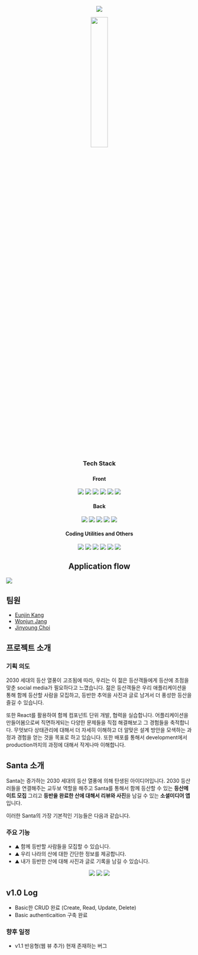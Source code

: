 <p align="center">
  <img src="https://user-images.githubusercontent.com/42370712/114342717-4b434980-9b97-11eb-8888-3c549a3e8800.png">
</p>
<p align="center">
<img align="center" style="width:30%" src="https://cdn.discordapp.com/attachments/824929055458983976/831000472067506197/1ce1d94989526fca.png">
</p>
<!-- ## 데모 -->

<h3 align="center">Tech Stack<h3>

<h4 align="center">Front</h4>
<p align="center">
  <img src="https://img.shields.io/badge/React-17.0.1-skyblue?logo=React">
  <img src="https://img.shields.io/badge/-JavaScript-F7DF1E?logo=javascript&logoColor=white&style=flat">
  <img src="https://img.shields.io/badge/-Sass-pink?logo=sass&logoColor=white&style=flat">
  <img src="https://img.shields.io/badge/-ReactRedux-764ABC?logo=redux&logoColor=white&style=flat">
  <img src="https://img.shields.io/badge/-ReactRouter-CA4245?logo=react-router&logoColor=white&style=flat">
  <img src="https://img.shields.io/badge/-FramerMotion-d2c?logo=framer&logoColor=white&style=flat">
</p>
<h4 align="center">Back</h4>
<p align="center">
  <img src="https://img.shields.io/badge/-NodeJS-339933?logo=node.js&logoColor=white&style=flat">
  <img src="https://img.shields.io/badge/-Express-000000?logo=express&logoColor=white&style=flat">
  <img src="https://img.shields.io/badge/-MongoDB-47A248?logo=mongodb&logoColor=white&style=flat">
  <img src="https://img.shields.io/badge/-AmazonAWS-232F3E?logo=amazon-aws&logoColor=yellow&style=flat">
  <img src="https://img.shields.io/badge/-AmazonS3-569A31?logo=amazon-s3&logoColor=white&style=flat">
</p>
  
<h4 align="center">Coding Utilities and Others</h4>
<p align="center">
  <img src="https://img.shields.io/badge/-Figma-F24E1E?logo=figma&logoColor=white&style=flat">
  <img src="https://img.shields.io/badge/-ESlint-4B32C3?logo=eslint&logoColor=white&style=flat">
  <img src="https://img.shields.io/badge/-Prettier-F7B93E?logo=prettier&logoColor=white&style=flat">
  <img src="https://img.shields.io/badge/-Storybook-FF4785?logo=storybook&logoColor=white&style=flat">
  <img src="https://img.shields.io/badge/-Git-F05032?logo=git&logoColor=white&style=flat">
  <img src="https://img.shields.io/badge/-Notion-000000?logo=notion&logoColor=white&style=flat">
</p>

<h2 align="center">Application flow</h2>

<img src="https://user-images.githubusercontent.com/42370712/114342540-f43d7480-9b96-11eb-9386-ae8dbb8ce14c.png">

## 팀원

- [Eunjin Kang](https://github.com/ejinaaa)
- [Wonjun Jang](https://github.com/Wonjuny0804)
- [Jinyoung Choi](https://github.com/Bernese-Corgi)

## 프로젝트 소개

### 기획 의도

2030 세대의 등산 열풍이 고조됨에 따라, 우리는 이 젊은 등산객들에게 등산에 초점을 맞춘 social media가 필요하다고 느꼈습니다. 젊은 등산객들은 우리 애플리케이션을 통해 함께 등산할 사람을 모집하고, 등반한 추억을 사진과 글로 남겨서 더 풍성한 등산을 즐길 수 있습니다.

또한 React를 활용하여 함께 컴포넌트 단위 개발, 협력을 실습합니다. 어플리케이션을 만들어봄으로써 직면하게되는 다양한 문제들을 직접 해결해보고 그 경험들을 축적합니다. 무엇보다 상태관리에 대해서 더 자세히 이해하고 더 알맞은 설계 방안을 모색하는 과정과 경험을 얻는 것을 목표로 하고 있습니다. 또한 배포를 통해서 development에서 production까지의 과정에 대해서 작게나마 이해합니다. 


## Santa 소개
Santa는 증가하는 2030 세대의 등산 열풍에 의해 탄생된 아이디어입니다. 2030 등산러들을 연결해주는 교두보 역할을 해주고 Santa를 통해서 함께 등산할 수 있는 **등산메이트 모집** 그리고 **등반을 완료한 산에 대해서 리뷰와 사진**을 남길 수 있는 **소셜미디어 앱**입니다. 

이러한 Santa의 가장 기본적인 기능들은 다음과 같습니다.

### 주요 기능
- ⛰ 함께 등반할 사람들을 모집할 수 있습니다.
- ⛰ 우리 나라의 산에 대한 간단한 정보를 제공합니다.
- ⛰ 내가 등반한 산에 대해 사진과 글로 기록을 남길 수 있습니다.
<p align="center">
<img src="https://user-images.githubusercontent.com/42370712/116648111-39471080-a9b7-11eb-8154-6177b21f9914.gif" />
<img src="https://user-images.githubusercontent.com/42370712/116648354-c4280b00-a9b7-11eb-836a-c120c7b90a0f.gif" />
<img src="https://user-images.githubusercontent.com/42370712/116648520-37318180-a9b8-11eb-8aa8-f92eacf68a3b.gif" />
</p>

## v1.0 Log
- Basic한 CRUD 완료 (Create, Read, Update, Delete)
- Basic authenticaition 구축 완료

### 향후 일정
- v1.1 반응형(웹 뷰 추가) 현재 존재하는 버그 
